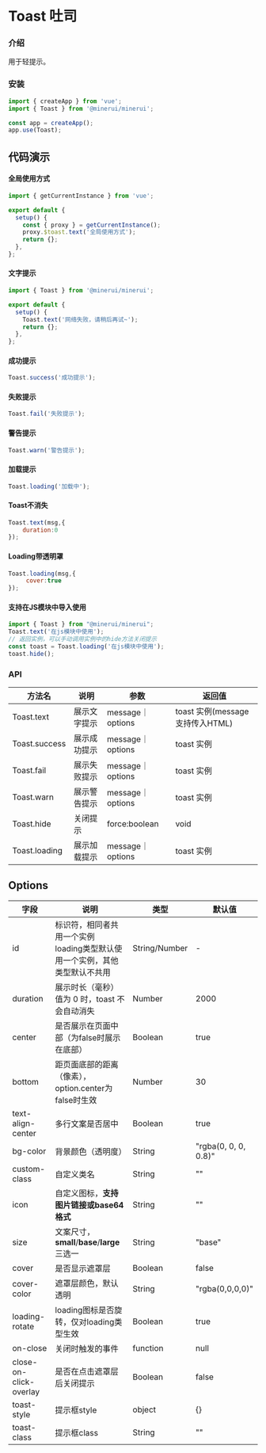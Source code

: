# Toast 吐司

### 介绍

用于轻提示。

### 安装

``` javascript
import { createApp } from 'vue';
import { Toast } from '@minerui/minerui';

const app = createApp();
app.use(Toast);
```

## 代码演示

#### 全局使用方式
``` javascript
import { getCurrentInstance } from 'vue';

export default {
  setup() {
    const { proxy } = getCurrentInstance();
    proxy.$toast.text('全局使用方式');
    return {};
  },
};
```

#### 文字提示
``` javascript
import { Toast } from '@minerui/minerui';

export default {
  setup() {
    Toast.text('网络失败，请稍后再试~');
    return {};
  },
};
```

#### 成功提示

``` javascript
Toast.success('成功提示');
```

#### 失败提示

``` javascript
Toast.fail('失败提示');
```

#### 警告提示

``` javascript
Toast.warn('警告提示');
```

#### 加载提示

``` javascript
Toast.loading('加载中');
```

#### Toast不消失

``` javascript
Toast.text(msg,{
    duration:0
});
```

#### Loading带透明罩
``` javascript
Toast.loading(msg,{
     cover:true
});
```


####  支持在JS模块中导入使用
``` javascript
import { Toast } from "@minerui/minerui";
Toast.text('在js模块中使用');
// 返回实例，可以手动调用实例中的hide方法关闭提示
const toast = Toast.loading('在js模块中使用');
toast.hide();
```


### API
| 方法名                    | 说明                                                                    | 参数            | 返回值     |
| ------------------------- | ----------------------------------------------------------------------- | --------------- | ---------- |
| Toast.text                | 展示文字提示                                                            |  message｜ options | toast 实例(message支持传入HTML) |
| Toast.success             | 展示成功提示                                                            | message｜ options| toast 实例 |
| Toast.fail                | 展示失败提示                                                            | message｜ options| toast 实例 |
| Toast.warn                | 展示警告提示                                                            | message｜ options | toast 实例 |
| Toast.hide                | 关闭提示                                                                | force:boolean   | void       |
| Toast.loading             | 展示加载提示                                                            | message｜ options | toast 实例 |

## Options

| 字段                | 说明                                                                          | 类型          | 默认值                        |
| ------------------- | ----------------------------------------------------------------------------- | ------------- | ----------------------------- |
| id                  | 标识符，相同者共用一个实例<br>loading类型默认使用一个实例，其他类型默认不共用 | String/Number | -                             |
| duration            | 展示时长（毫秒）<br>值为 0 时，toast 不会自动消失      | Number        | 2000                          |
| center              | 是否展示在页面中部（为false时展示在底部）                                     | Boolean       | true                          |
| bottom              | 距页面底部的距离（像素），option.center为false时生效                          | Number       | 30                          |
| text-align-center     | 多行文案是否居中                                                              | Boolean       | true                          |
| bg-color             | 背景颜色（透明度）                                                            | String        | "rgba(0, 0, 0, 0.8)"       |
| custom-class         | 自定义类名                                                                    | String        | ""                            |
| icon                | 自定义图标，**支持图片链接或base64格式**                                        | String        | ""                            |
| size                | 文案尺寸，**small**/**base**/**large**三选一                                                  | String        | "base"                        |
| cover               | 是否显示遮罩层                                          | Boolean       | false |
| cover-color          | 遮罩层颜色，默认透明                                                          | String        | "rgba(0,0,0,0)"               |
| loading-rotate       | loading图标是否旋转，仅对loading类型生效                                      | Boolean       | true                          |
| on-close             | 关闭时触发的事件                                                              | function      | null                          |
| close-on-click-overlay | 是否在点击遮罩层后关闭提示                                                    | Boolean       | false                         |
| toast-style          | 提示框style                                                        | object       | {}                         |
| toast-class          | 提示框class                                                        | String       | ""                         |

